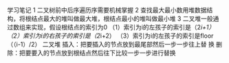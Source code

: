 学习笔记
1 二叉树前中后序遍历序需要机械掌握
2 查找最大最小数用堆数据结构，将根结点最大的堆叫做最大堆，根结点最小的堆叫做最小堆
3 二叉堆一般通过数组来实现，假设根结点的索引为0
（1）索引为i的左孩子的索引是（2*i+1）
（2）索引为i的右孩子的索引是（2*i+2）
（3）索引为i的左孩子的索引是floor（（i-1）/2）
    二叉堆 插入：把要插入的节点放到最尾部然后一步一步往上替 换
          删除：把要要入的节点放到根结点然后往下比较一步一步进行替换
